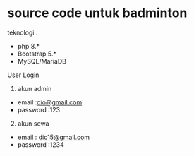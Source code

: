 # source code untuk badminton
teknologi :
- php 8.*
- Bootstrap 5.*
- MySQL/MariaDB

User Login
1. akun admin
- email :dio@gmail.com
- password :123

2. akun sewa
- email : dio15@gmail.com
- password :1234